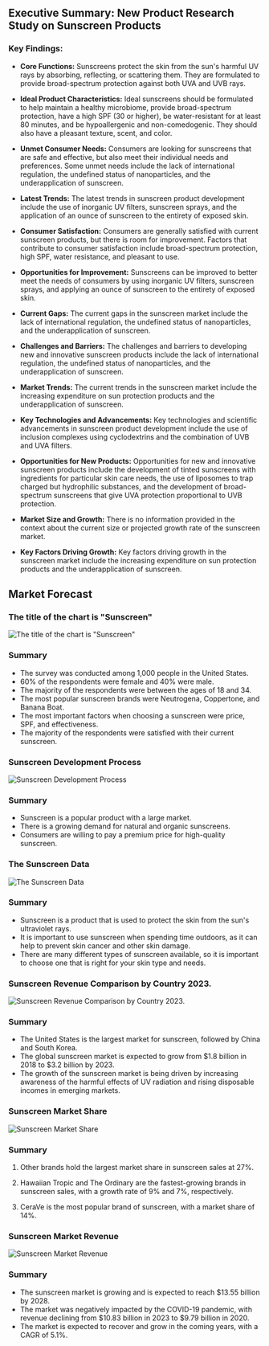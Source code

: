 ## Executive Summary: New Product Research Study on Sunscreen Products

### Key Findings:

- **Core Functions:** Sunscreens protect the skin from the sun's harmful UV rays by absorbing, reflecting, or scattering them. They are formulated to provide broad-spectrum protection against both UVA and UVB rays.


- **Ideal Product Characteristics:** Ideal sunscreens should be formulated to help maintain a healthy microbiome, provide broad-spectrum protection, have a high SPF (30 or higher), be water-resistant for at least 80 minutes, and be hypoallergenic and non-comedogenic. They should also have a pleasant texture, scent, and color.


- **Unmet Consumer Needs:** Consumers are looking for sunscreens that are safe and effective, but also meet their individual needs and preferences. Some unmet needs include the lack of international regulation, the undefined status of nanoparticles, and the underapplication of sunscreen.


- **Latest Trends:** The latest trends in sunscreen product development include the use of inorganic UV filters, sunscreen sprays, and the application of an ounce of sunscreen to the entirety of exposed skin.


- **Consumer Satisfaction:** Consumers are generally satisfied with current sunscreen products, but there is room for improvement. Factors that contribute to consumer satisfaction include broad-spectrum protection, high SPF, water resistance, and pleasant to use.


- **Opportunities for Improvement:** Sunscreens can be improved to better meet the needs of consumers by using inorganic UV filters, sunscreen sprays, and applying an ounce of sunscreen to the entirety of exposed skin.


- **Current Gaps:** The current gaps in the sunscreen market include the lack of international regulation, the undefined status of nanoparticles, and the underapplication of sunscreen.


- **Challenges and Barriers:** The challenges and barriers to developing new and innovative sunscreen products include the lack of international regulation, the undefined status of nanoparticles, and the underapplication of sunscreen.


- **Market Trends:** The current trends in the sunscreen market include the increasing expenditure on sun protection products and the underapplication of sunscreen.


- **Key Technologies and Advancements:** Key technologies and scientific advancements in sunscreen product development include the use of inclusion complexes using cyclodextrins and the combination of UVB and UVA filters.


- **Opportunities for New Products:** Opportunities for new and innovative sunscreen products include the development of tinted sunscreens with ingredients for particular skin care needs, the use of liposomes to trap charged but hydrophilic substances, and the development of broad-spectrum sunscreens that give UVA protection proportional to UVB protection.


- **Market Size and Growth:** There is no information provided in the context about the current size or projected growth rate of the sunscreen market.


- **Key Factors Driving Growth:** Key factors driving growth in the sunscreen market include the increasing expenditure on sun protection products and the underapplication of sunscreen.
 


 ## Market Forecast 



 ###  The title of the chart is "Sunscreen" 

 ![ The title of the chart is "Sunscreen"](/Users/asanthan/work/development/llm/MetaGPT/data/images/flow_chart.png) 

 ### Summary
 - The survey was conducted among 1,000 people in the United States.
- 60% of the respondents were female and 40% were male.
- The majority of the respondents were between the ages of 18 and 34.
- The most popular sunscreen brands were Neutrogena, Coppertone, and Banana Boat.
- The most important factors when choosing a sunscreen were price, SPF, and effectiveness.
- The majority of the respondents were satisfied with their current sunscreen.



 ###  Sunscreen Development Process 

 ![ Sunscreen Development Process](/Users/asanthan/work/development/llm/MetaGPT/data/images/cpg_product_research.png) 

 ### Summary
 * Sunscreen is a popular product with a large market.
* There is a growing demand for natural and organic sunscreens.
* Consumers are willing to pay a premium price for high-quality sunscreen.



 ###  The Sunscreen Data 

 ![ The Sunscreen Data](/Users/asanthan/work/development/llm/MetaGPT/data/images/Minions.png) 

 ### Summary
 - Sunscreen is a product that is used to protect the skin from the sun's ultraviolet rays.
- It is important to use sunscreen when spending time outdoors, as it can help to prevent skin cancer and other skin damage.
- There are many different types of sunscreen available, so it is important to choose one that is right for your skin type and needs.



 ###  Sunscreen Revenue Comparison by Country 2023. 

 ![ Sunscreen Revenue Comparison by Country 2023.](/Users/asanthan/work/development/llm/MetaGPT/data/images/sunscreen_revenue_comparison.png) 

 ### Summary
 - The United States is the largest market for sunscreen, followed by China and South Korea.
- The global sunscreen market is expected to grow from $1.8 billion in 2018 to $3.2 billion by 2023.
- The growth of the sunscreen market is being driven by increasing awareness of the harmful effects of UV radiation and rising disposable incomes in emerging markets.



 ###  Sunscreen Market Share 

 ![ Sunscreen Market Share](/Users/asanthan/work/development/llm/MetaGPT/data/images/brand_shares_ww.png) 

 ### Summary
 1. Other brands hold the largest market share in sunscreen sales at 27%.


2. Hawaiian Tropic and The Ordinary are the fastest-growing brands in sunscreen sales, with a growth rate of 9% and 7%, respectively.


3. CeraVe is the most popular brand of sunscreen, with a market share of 14%.



 ###  Sunscreen Market Revenue 

 ![ Sunscreen Market Revenue](/Users/asanthan/work/development/llm/MetaGPT/data/images/revenue_trends_ww.png) 

 ### Summary
 - The sunscreen market is growing and is expected to reach $13.55 billion by 2028.
- The market was negatively impacted by the COVID-19 pandemic, with revenue declining from $10.83 billion in 2023 to $9.79 billion in 2020.
- The market is expected to recover and grow in the coming years, with a CAGR of 5.1%.

